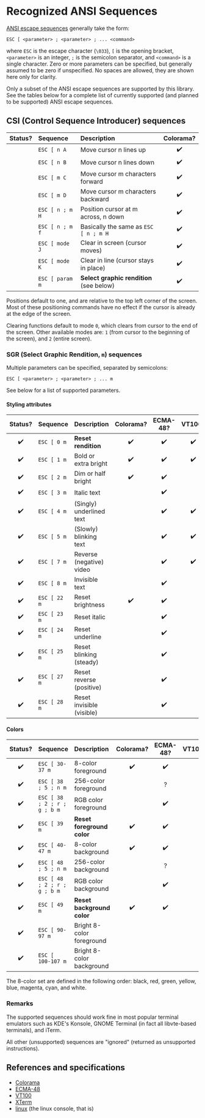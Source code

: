 # Recognized ANSI Sequences

[ANSI escape sequences](https://en.wikipedia.org/wiki/ANSI_escape_code)
generally take the form:

    ESC [ <parameter> ; <parameter> ; ... <command>

where `ESC` is the escape character (`\033`), `[` is the opening bracket,
`<parameter>` is an integer, `;` is the semicolon separator, and `<command>` is
a single character. Zero or more parameters can be specified, but generally
assumed to be zero if unspecified. No spaces are allowed, they are shown here
only for clarity.

Only a subset of the ANSI escape sequences are supported by this library. See
the tables below for a complete list of currently supported (and planned to be
supported) ANSI escape sequences.

## CSI (Control Sequence Introducer) sequences

| Status? | Sequence        | Description                              | Colorama? |
| :-----: | :-------------- | :--------------------------------------- | :-------: |
|         | `ESC [ n A`     | Move cursor n lines up                   |    ✔️     |
|         | `ESC [ n B`     | Move cursor n lines down                 |    ✔️     |
|         | `ESC [ m C`     | Move cursor m characters forward         |    ✔️     |
|         | `ESC [ m D`     | Move cursor m characters backward        |    ✔️     |
|         | `ESC [ n ; m H` | Position cursor at m across, n down      |    ✔️     |
|         | `ESC [ n ; m f` | Basically the same as `ESC [ n ; m H`    |    ✔️     |
|         | `ESC [ mode J`  | Clear in screen (cursor moves)           |    ✔️     |
|         | `ESC [ mode K`  | Clear in line (cursor stays in place)    |    ✔️     |
|         | `ESC [ param m` | **Select graphic rendition** (see below) |    ✔️     |

Positions default to one, and are relative to the top left corner of the screen.
Most of these positioning commands have no effect if the cursor is already at
the edge of the screen.

Clearing functions default to mode `0`, which clears from cursor to the end of
the screen. Other available modes are: `1` (from cursor to the beginning of the
screen), and `2` (entire screen).

### SGR (Select Graphic Rendition, `m`) sequences

Multiple parameters can be specified, separated by semicolons:

    ESC [ <parameter> ; <parameter> ; ... m

See below for a list of supported parameters.

#### Styling attributes

| Status? | Sequence     | Description               | Colorama? | ECMA-48? | VT100? | XTerm? | Linux? | Windows? |
| :-----: | :----------- | :------------------------ | :-------: | :------: | :----: | :----: | :----: | :------: |
|   ✔️    | `ESC [ 0 m`  | **Reset rendition**       |    ✔️     |    ✔️    |   ✔️   |   ✔️   |   ✔️   |    ✔️    |
|   ✔️    | `ESC [ 1 m`  | Bold or extra bright      |    ✔️     |    ✔️    |   ✔️   |   ✔️   |   ✔️   |    ✔️    |
|   ✔️    | `ESC [ 2 m`  | Dim or half bright        |    ✔️     |    ✔️    |        |   ✔️   |   ✔️   |          |
|   ✔️    | `ESC [ 3 m`  | Italic text               |           |    ✔️    |        |   ✔️   |        |          |
|   ✔️    | `ESC [ 4 m`  | (Singly) underlined text  |           |    ✔️    |   ✔️   |   ✔️   |   ✔️   |    ✔️    |
|   ✔️    | `ESC [ 5 m`  | (Slowly) blinking text    |           |    ✔️    |   ✔️   |   ✔️   |   ✔️   |          |
|   ✔️    | `ESC [ 7 m`  | Reverse (negative) video  |           |    ✔️    |   ✔️   |   ✔️   |   ✔️   |    ✔️    |
|   ✔️    | `ESC [ 8 m`  | Invisible text            |           |    ✔️    |        |   ✔️   |        |          |
|   ✔️    | `ESC [ 22 m` | Reset brightness          |    ✔️     |    ✔️    |        |   ✔️   |   ✔️   |    ✔️    |
|   ✔️    | `ESC [ 23 m` | Reset italic              |           |    ✔️    |        |   ✔️   |        |          |
|   ✔️    | `ESC [ 24 m` | Reset underline           |           |    ✔️    |        |   ✔️   |   ✔️   |    ✔️    |
|   ✔️    | `ESC [ 25 m` | Reset blinking (steady)   |           |    ✔️    |        |   ✔️   |   ✔️   |          |
|   ✔️    | `ESC [ 27 m` | Reset reverse (positive)  |           |    ✔️    |        |   ✔️   |   ✔️   |    ✔️    |
|   ✔️    | `ESC [ 28 m` | Reset invisible (visible) |           |    ✔️    |        |   ✔️   |        |          |

#### Colors

| Status? | Sequence                     | Description                | Colorama? | ECMA-48? | VT100? | XTerm? | Linux? | Windows? |
| :-----: | :--------------------------- | :------------------------- | :-------: | :------: | :----: | :----: | :----: | :------: |
|   ✔️    | `ESC [ 30-37 m`              | 8-color foreground         |    ✔️     |    ✔️    |        |   ✔️   |   ✔️   |    ?     |
|   ✔️    | `ESC [ 38 ; 5 ; n m`         | 256-color foreground       |           |    ?     |        |   ✔️   |   ✔️   |
|   ✔️    | `ESC [ 38 ; 2 ; r ; g ; b m` | RGB color foreground       |           |    ✔️    |        |   ✔️   |   ✔️   |    ?     |
|   ✔️    | `ESC [ 39 m`                 | **Reset foreground color** |    ✔️     |    ✔️    |        |   ✔️   |   ✔️   |
|   ✔️    | `ESC [ 40-47 m`              | 8-color background         |    ✔️     |    ✔️    |        |   ✔️   |   ✔️   |    ?     |
|   ✔️    | `ESC [ 48 ; 5 ; n m`         | 256-color background       |           |    ?     |        |   ✔️   |   ✔️   |
|   ✔️    | `ESC [ 48 ; 2 ; r ; g ; b m` | RGB color background       |           |    ✔️    |        |   ✔️   |   ✔️   |    ?     |
|   ✔️    | `ESC [ 49 m`                 | **Reset background color** |    ✔️     |    ✔️    |        |   ✔️   |   ✔️   |
|   ✔️    | `ESC [ 90-97 m`              | Bright 8-color foreground  |           |          |        |   ✔️   |   ✔️   |
|   ✔️    | `ESC [ 100-107 m`            | Bright 8-color background  |           |          |        |   ✔️   |   ✔️   |

The 8-color set are defined in the following order: black, red, green, yellow,
blue, magenta, cyan, and white.

### Remarks

The supported sequences should work fine in most popular terminal emulators such
as KDE's Konsole, GNOME Terminal (in fact all libvte-based terminals), and
iTerm.

All other (unsupported) sequences are "ignored" (returned as unsupported
instructions).

## References and specifications

-   [Colorama](https://github.com/tartley/colorama#recognised-ansi-sequences)
-   [ECMA-48](https://www.ecma-international.org/publications-and-standards/standards/ecma-48/)
-   [VT100](https://vt100.net/docs/vt100-ug/chapter3.html#SGR)
-   [XTerm](https://invisible-island.net/xterm/ctlseqs/ctlseqs.html)
-   [linux](https://man7.org/linux/man-pages/man4/console_codes.4.html) (the
    linux console, that is)
